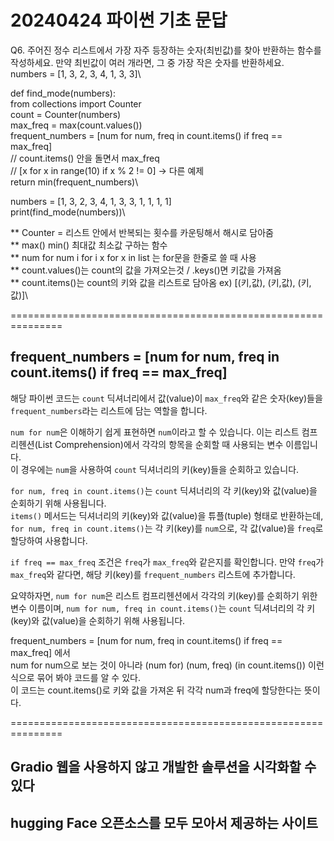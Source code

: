 # 20240424 파이썬 기초 문답

Q6. 주어진 정수 리스트에서 가장 자주 등장하는 숫자(최빈값)를 찾아 반환하는 함수를 작성하세요. 만약 최빈값이 여러 개라면, 그 중 가장 작은 숫자를 반환하세요.\
numbers = [1, 3, 2, 3, 4, 1, 3, 3]\

def find_mode(numbers):\
  from collections import Counter\
  count = Counter(numbers)\
  max_freq = max(count.values())\
  frequent_numbers = [num for num, freq in count.items() if freq == max_freq]\
  // count.items() 안을 돌면서 max_freq\
  // [x for x in range(10) if x % 2 != 0] -> 다른 예제\
  return min(frequent_numbers)\

numbers = [1, 3, 2, 3, 4, 1, 3, 3, 1, 1, 1, 1]\
print(find_mode(numbers))\

** Counter = 리스트 안에서 반복되는 횟수를 카운팅해서 해시로 담아줌\
** max() min() 최대값 최소값 구하는 함수\
** num for num    i for i   x for x   in list 는 for문을 한줄로 쓸 때 사용\
** count.values()는 count의 값을 가져오는것 / .keys()면 키값을 가져옴\
** count.items()는 count의 키와 값을 리스트로 담아옴 ex) [(키,값), (키,값), (키, 값)]\

===============================================================

## frequent_numbers = [num for num, freq in count.items() if freq == max_freq]

해당 파이썬 코드는 `count` 딕셔너리에서 값(value)이 `max_freq`와 같은 숫자(key)들을 `frequent_numbers`라는 리스트에 담는 역할을 합니다.

`num for num`은 이해하기 쉽게 표현하면 `num`이라고 할 수 있습니다. 이는 리스트 컴프리헨션(List Comprehension)에서 각각의 항목을 순회할 때 사용되는 변수 이름입니다.\
이 경우에는 `num`을 사용하여 `count` 딕셔너리의 키(key)들을 순회하고 있습니다.

`for num, freq in count.items()`는 `count` 딕셔너리의 각 키(key)와 값(value)을 순회하기 위해 사용됩니다.\
`items()` 메서드는 딕셔너리의 키(key)와 값(value)을 튜플(tuple) 형태로 반환하는데, `for num, freq in count.items()`는 각 키(key)를 `num`으로, 각 값(value)을 `freq`로 할당하여 사용합니다.

`if freq == max_freq` 조건은 `freq`가 `max_freq`와 같은지를 확인합니다. 만약 `freq`가 `max_freq`와 같다면, 해당 키(key)를 `frequent_numbers` 리스트에 추가합니다.

요약하자면, `num for num`은 리스트 컴프리헨션에서 각각의 키(key)를 순회하기 위한 변수 이름이며, `num for num, freq in count.items()`는 `count` 딕셔너리의 각 키(key)와 값(value)을 순회하기 위해 사용됩니다.

frequent_numbers = [num for num, freq in count.items() if freq == max_freq] 에서\
num for num으로 보는 것이 아니라 (num for) (num, freq) (in count.items()) 이런식으로 묶어 봐야 코드를 알 수 있다.\
이 코드는 count.items()로 키와 값을 가져온 뒤 각각 num과 freq에 할당한다는 뜻이다.

===============================================================

## Gradio 웹을 사용하지 않고 개발한 솔루션을 시각화할 수 있다
## hugging Face 오픈소스를 모두 모아서 제공하는 사이트
